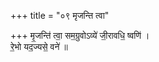 +++
title = "०९ मृजन्ति त्वा"

+++
मृ॒जन्ति॑ त्वा॒ सम॒ग्रुवोऽव्ये॑ जी॒रावधि॒ ष्वणि॑ ।  
रे॒भो यद॒ज्यसे॒ वने॑ ॥